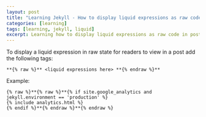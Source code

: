 ```yaml
---
layout: post
title: "Learning Jekyll - How to display liquid expressions as raw code in posts"
categories: [learning]
tags: [learning, jekyll, liquid]
excerpt: Learning how to display liquid expressions as raw code in posts
---
```


To display a liquid expression in raw state for readers to view in a post add the following tags:

```
**{% raw %}** <liquid expressions here> **{% endraw %}**
```

Example:

```
{% raw %}**{% raw %}**{% if site.google_analytics and jekyll.environment == 'production' %}
{% include analytics.html %}
{% endif %}**{% endraw %}**{% endraw %}
```
